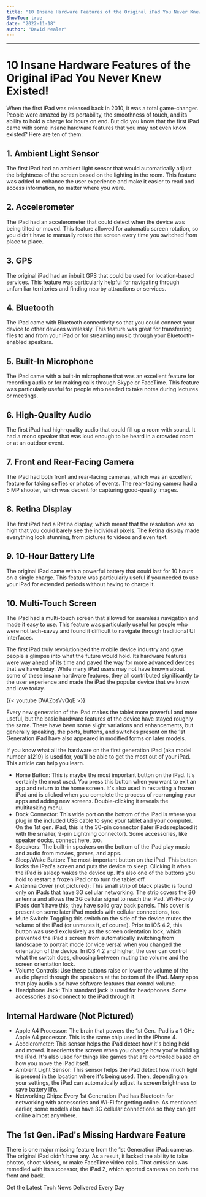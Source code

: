 ```yaml
---
title: "10 Insane Hardware Features of the Original iPad You Never Knew Existed!"
ShowToc: true 
date: "2022-11-18"
author: "David Mealer"
---
```

*****
# 10 Insane Hardware Features of the Original iPad You Never Knew Existed!

When the first iPad was released back in 2010, it was a total game-changer. People were amazed by its portability, the smoothness of touch, and its ability to hold a charge for hours on end. But did you know that the first iPad came with some insane hardware features that you may not even know existed? Here are ten of them:

## 1. Ambient Light Sensor

The first iPad had an ambient light sensor that would automatically adjust the brightness of the screen based on the lighting in the room. This feature was added to enhance the user experience and make it easier to read and access information, no matter where you were.

## 2. Accelerometer

The iPad had an accelerometer that could detect when the device was being tilted or moved. This feature allowed for automatic screen rotation, so you didn't have to manually rotate the screen every time you switched from place to place.

## 3. GPS

The original iPad had an inbuilt GPS that could be used for location-based services. This feature was particularly helpful for navigating through unfamiliar territories and finding nearby attractions or services.

## 4. Bluetooth

The iPad came with Bluetooth connectivity so that you could connect your device to other devices wirelessly. This feature was great for transferring files to and from your iPad or for streaming music through your Bluetooth-enabled speakers.

## 5. Built-In Microphone

The iPad came with a built-in microphone that was an excellent feature for recording audio or for making calls through Skype or FaceTime. This feature was particularly useful for people who needed to take notes during lectures or meetings.

## 6. High-Quality Audio

The first iPad had high-quality audio that could fill up a room with sound. It had a mono speaker that was loud enough to be heard in a crowded room or at an outdoor event.

## 7. Front and Rear-Facing Camera

The iPad had both front and rear-facing cameras, which was an excellent feature for taking selfies or photos of events. The rear-facing camera had a 5 MP shooter, which was decent for capturing good-quality images.

## 8. Retina Display

The first iPad had a Retina display, which meant that the resolution was so high that you could barely see the individual pixels. The Retina display made everything look stunning, from pictures to videos and even text.

## 9. 10-Hour Battery Life

The original iPad came with a powerful battery that could last for 10 hours on a single charge. This feature was particularly useful if you needed to use your iPad for extended periods without having to charge it.

## 10. Multi-Touch Screen

The iPad had a multi-touch screen that allowed for seamless navigation and made it easy to use. This feature was particularly useful for people who were not tech-savvy and found it difficult to navigate through traditional UI interfaces.

The first iPad truly revolutionized the mobile device industry and gave people a glimpse into what the future would hold. Its hardware features were way ahead of its time and paved the way for more advanced devices that we have today. While many iPad users may not have known about some of these insane hardware features, they all contributed significantly to the user experience and made the iPad the popular device that we know and love today.

{{< youtube DVAZbsVvQqE >}} 




Every new generation of the iPad makes the tablet more powerful and more useful, but the basic hardware features of the device have stayed roughly the same. There have been some slight variations and enhancements, but generally speaking, the ports, buttons, and switches present on the 1st Generation iPad have also appeared in modified forms on later models. 

 

If you know what all the hardware on the first generation iPad (aka model number a1219) is used for, you'll be able to get the most out of your iPad. This article can help you learn.

 
- Home Button: This is maybe the most important button on the iPad. It's certainly the most used. You press this button when you want to exit an app and return to the home screen. It's also used in restarting a frozen iPad and is clicked when you complete the process of rearranging your apps and adding new screens. Double-clicking it reveals the multitasking menu.
 - Dock Connector: This wide port on the bottom of the iPad is where you plug in the included USB cable to sync your tablet and your computer. On the 1st gen. iPad, this is the 30-pin connector (later iPads replaced it with the smaller, 9-pin Lightning connector). Some accessories, like speaker docks, connect here, too.
 - Speakers: The built-in speakers on the bottom of the iPad play music and audio from movies, games, and apps.
 - Sleep/Wake Button: The most-important button on the iPad. This button locks the iPad's screen and puts the device to sleep. Clicking it when the iPad is asleep wakes the device up. It's also one of the buttons you hold to restart a frozen iPad or to turn the tablet off.
 - Antenna Cover (not pictured): This small strip of black plastic is found only on iPads that have 3G cellular networking. The strip covers the 3G antenna and allows the 3G cellular signal to reach the iPad. Wi-Fi-only iPads don't have this; they have solid gray back panels. This cover is present on some later iPad models with cellular connections, too.
 - Mute Switch: Toggling this switch on the side of the device mutes the volume of the iPad (or unmutes it, of course). Prior to iOS 4.2, this button was used exclusively as the screen orientation lock, which prevented the iPad's screen from automatically switching from landscape to portrait mode (or vice versa) when you changed the orientation of the device. In iOS 4.2 and higher, the user can control what the switch does, choosing between muting the volume and the screen orientation lock.
 - Volume Controls: Use these buttons raise or lower the volume of the audio played through the speakers at the bottom of the iPad. Many apps that play audio also have software features that control volume.
 - Headphone Jack: This standard jack is used for headphones. Some accessories also connect to the iPad through it.

 
##   Internal Hardware (Not Pictured)  
 
- Apple A4 Processor: The brain that powers the 1st Gen. iPad is a 1 GHz Apple A4 processor. This is the same chip used in the iPhone 4.
 - Accelerometer: This sensor helps the iPad detect how it's being held and moved. It reorients the screen when you change how you're holding the iPad. It's also used for things like games that are controlled based on how you move the iPad itself.
 - Ambient Light Sensor: This sensor helps the iPad detect how much light is present in the location where it's being used. Then, depending on your settings, the iPad can automatically adjust its screen brightness to save battery life.
 - Networking Chips: Every 1st Generation iPad has Bluetooth for networking with accessories and Wi-Fi for getting online. As mentioned earlier, some models also have 3G cellular connections so they can get online almost anywhere.

 
##   The 1st Gen. iPad's Missing Hardware Feature  
 

There is one major missing feature from the 1st Generation iPad: cameras. The original iPad didn't have any. As a result, it lacked the ability to take photos, shoot videos, or make FaceTime video calls. That omission was remedied with its successor, the iPad 2, which sported cameras on both the front and back.

 

Get the Latest Tech News Delivered Every Day




